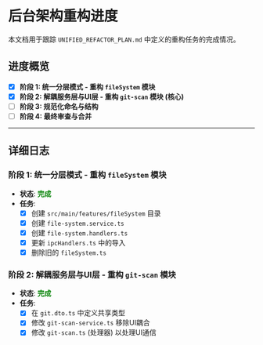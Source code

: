 # 后台架构重构进度

本文档用于跟踪 `UNIFIED_REFACTOR_PLAN.md` 中定义的重构任务的完成情况。

## 进度概览

- [x] **阶段 1: 统一分层模式 - 重构 `fileSystem` 模块**
- [x] **阶段 2: 解耦服务层与UI层 - 重构 `git-scan` 模块 (核心)**
- [ ] **阶段 3: 规范化命名与结构**
- [ ] **阶段 4: 最终审查与合并**

---

## 详细日志

### 阶段 1: 统一分层模式 - 重构 `fileSystem` 模块
*   **状态**: <font color="green">**完成**</font>
*   **任务**:
    - [x] 创建 `src/main/features/fileSystem` 目录
    - [x] 创建 `file-system.service.ts`
    - [x] 创建 `file-system.handlers.ts`
    - [x] 更新 `ipcHandlers.ts` 中的导入
    - [x] 删除旧的 `fileSystem.ts`

### 阶段 2: 解耦服务层与UI层 - 重构 `git-scan` 模块
*   **状态**: <font color="green">**完成**</font>
*   **任务**:
    - [x] 在 `git.dto.ts` 中定义共享类型
    - [x] 修改 `git-scan-service.ts` 移除UI耦合
    - [x] 修改 `git-scan.ts` (处理器) 以处理UI通信